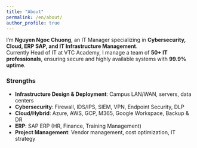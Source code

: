 ```yaml
---
title: "About"
permalink: /en/about/
author_profile: true
---
```


I’m **Nguyen Ngoc Chuong**, an IT Manager specializing in **Cybersecurity, Cloud, ERP SAP, and IT Infrastructure Management**.  
Currently Head of IT at VTC Academy, I manage a team of **50+ IT professionals**, ensuring secure and highly available systems with **99.9% uptime**.

### Strengths
- **Infrastructure Design & Deployment**: Campus LAN/WAN, servers, data centers  
- **Cybersecurity**: Firewall, IDS/IPS, SIEM, VPN, Endpoint Security, DLP  
- **Cloud/Hybrid**: Azure, AWS, GCP, M365, Google Workspace, Backup & DR  
- **ERP**: SAP ERP (HR, Finance, Training Management)  
- **Project Management**: Vendor management, cost optimization, IT strategy
